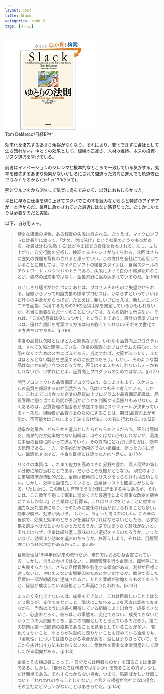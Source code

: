 ```yaml
---
layout: post
title: Slack
categories: rank_3
tags: [チーム]
---
```



<div class="book"><div class="book_image"><a href="http://www.amazon.co.jp/dp/4822281116/"><img src="/images/slack.jpg"></a></div><div class="book_info">Tom DeMarco/日経BP社</div><div class="clear"></div></div>

効率化を優先するあまり余裕がなくなり、それにより、変化できずに会社として生き残れない。ゆとりの効果として、組織の迅速さ、人材の維持、未来の投資、リスク選択を挙げている。

前者はイノベーションのジレンマと根本的なところで一致している気がする。効率を優先するあまり効果がないがしろにされて間違った方向に進んでも軌道修正できなくなるからだ(cf. p.133のメモ)。

熊とワルツをから派生して気楽に読んでみたら、以外におもしろかった。

平日に早めに仕事を切り上げてスタバでこの本を読みながらふと特許のアイデアが一本浮かんだ。業務に急かされていた最近にはない感覚だった。たしかにゆとりは必要なのだと実感。

以下、自分用メモ。<!--more-->

> 健全な組織の場合、ある程度の失敗は許される。たとえば、マイクロソフトには長年に渡って、「沈め、次に泳げ」という社是のようなものがある。社員は沈む(失敗する)ほどやまほどの責任を負わされる。次に、立ち上がり、自分行動を分析し、検証するチャンスが与えられる。次回はさらに強気の課題を背負わされると思っていい。この方針を全社にて起用していることに関しては、マイクロソフトの経営スタイルは、冒険スクールのアウトワード・バウンドのようである。失敗によって自分の弱点を知ることが、偶然の出来事ではなく、企業方針に組み込まれているのだ。(p.106)

> ひとしきり騒ぎがかたづいたあとは、プロセスそのものに失望させられる。経験からいって知識労働の標準プロセスは、かならずといっていいほど肝心の中身がからっぽだ。たとえば、新しいプロセスは、新しいエンジニアを面接、採用するための29の必須手順を規定しているかもしれないが、本当に重要なただ一つのことについては、なんの指針も示さない。それは、「この応募者は役に立つか?」ということである。設計の標準プロセスは、優れた設計を考案する方法は何も教えてくれない(それを文書化する方法だけである)。(p.119)

> 本当の品質は欠陥とはほとんど関係ないが、いわゆる品質向上プログラムは、すべて欠陥と関係している。企業の品質向上プログラムの核心は、欠陥をなくすためのメカニズムである。成功すれば、欠陥がまったく、またはほとんどない製品を生産するのに役立つだろう。しかし、そのような製品はなにかの約に立つのだろうか。答えはイエスかもしれないしノーかもしれないが、いずれにせよ、品質向上プログラムのためではない。(p.127)

> 開発プロジェクトの品質保証プログラムは、なによりもまず、スケジュールの品質を保証するのが当然だろう。私はいつもそう考えている。しかし、これまでに出会った企業の品質向上プログラムや品質保証組織は、品質管理に割り当てた時間が妥当かどうかを判断する素振りもみせない。よくあるのは、品質管理の担当者が参加する前にスケジュールが決まっているケースだ。担当者が品質向上のためにすることは、期日(品質向上が可能か、不可能かはこれによって決まる)が決まった後に行われる。(p.129)

> 効率か効果か、どちらかを選ぶとしたらどちらをとるだろう。答えは簡単だ。効果的だが効率的でない組織は、はやくはないかもしれないが、着実に本当の目標に向かって進んでいく。その方向にどれだけ進むかは、効率の問題である。一方、効率的だが効果的でない組織は、誤った方向に進む。最適化するほど、本当の目標とは違った方向へ進む。(p.133)

> リスクの本質は、これまで能力を高めてきた分野を離れ、素人同然の新しい分野に飛び込むことである。だからこそ危機がともなう。
現在のように市場経済が流動的だと、企業は積極的にリスクをとらなければ成功しない。しかし、効率を最優先していると、企業はリスクを回避しがちになる。「たしかに、この新しい有望そうな分野に進出する手もあるが、それには、ここ数年辛抱して慎重に進めてきた最適化による貴重な改良を犠牲にするしかない」と企業は化'我得る。これはリスクをとることに対する強力な反対意見になり、そのために変化の計画が封じられることも多い。効率が勝ち、効果が負ける。
しかし、ちょっと考えてほしい。この章の冒頭で、効果と効率のどちらかを選ばなければならないとしたら、必ず効果を選ぶべきだといわなかっただろうか。逆ではまったく意味がないと。それではなぜ、企業は繰り返し意味のない選択をするのだろうか。いったいなぜ、効果より効率を選ぶのだろうか。お答えしよう。それは、目標管理という経営理念があるからだ。(p.136)

> 目標管理は1950年代以来の流行だが、現在ではおおむね否定されている。しかし、消えたわけではない。...目標管理を行う企業は、四半期ごとに失敗するたびに、さらに目標管理を強化する傾向がある。利益が目標に達しないと、やむをえない市場要因のためと言い訳するが、数値で表した目標の一部が継続的に達成されると、たとえ業績が惨憺たるものであろうと、経営が成功している証拠として声高にうたわれる。(p.137)

> まったく変化できない人は、成長もできない。これは目新しいことではないと思うが、変化できないこと、現状にこだわることを素直に認めておきながら、当然のように成長を期待している組織によく出会う。成長できないと、心底おどろく。彼らはこの事態を、変化できない、成長できないという二つの大問題のうち、第二の問題としてとらえているのだろう。第二の問題は第一の問題の結果であることを見落としていることが多い。
変化できないこと、ゆとりが決定的に足りないことを認めている企業でも、「柔軟性」については語りたがる場合がある。型にはまりきっていて、そこから抜け出す方法もわからないのに、柔軟性を貴重な企業資産として話したがる傾向がある。(p.143)

> 企業とその構成員にとって、「自分たちは何者なのか」を知ることは重要である。しかし、「自分たちは何者ではないか」を知ることの方が、少しだけ簡単である。それすらわからない場合、つまり、馬鹿ばかしい計画について「われわれのやることじゃない」と言える根拠が会社にない場合、その会社にビジョンがないことはあきらかだ。(p.146)

